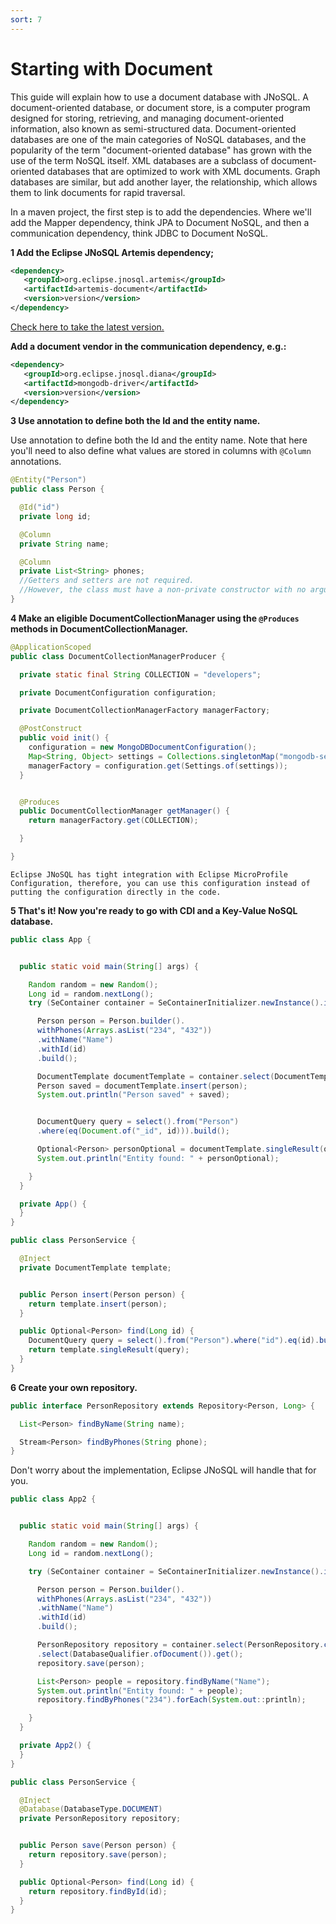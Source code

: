 ```yaml
---
sort: 7
---
```


# Starting with Document

This guide will explain how to use a document database with JNoSQL.
A document-oriented database, or document store, is a computer program designed for storing, retrieving, and managing document-oriented information, also known as semi-structured data.
Document-oriented databases are one of the main categories of NoSQL databases, and the popularity of the term "document-oriented database" has grown with the use of the term NoSQL itself. XML databases are a subclass of document-oriented databases that are optimized to work with XML documents. Graph databases are similar, but add another layer, the relationship, which allows them to link documents for rapid traversal.

In a maven project, the first step is to add the dependencies. Where we'll add the Mapper dependency, think JPA to Document NoSQL, and then a communication dependency, think JDBC to Document NoSQL.

**1 Add the Eclipse JNoSQL Artemis dependency;**

```xml
<dependency>
   <groupId>org.eclipse.jnosql.artemis</groupId>
   <artifactId>artemis-document</artifactId>
   <version>version</version>
</dependency>
```

[Check here to take the latest version.](https://mvnrepository.com/artifact/org.eclipse.jnosql.artemis/artemis-document)

**Add a document vendor in the communication dependency, e.g.:**

```xml
<dependency>
   <groupId>org.eclipse.jnosql.diana</groupId>
   <artifactId>mongodb-driver</artifactId>
   <version>version</version>
</dependency>
```

**3 Use annotation to define both the Id and the entity name.**

Use annotation to define both the Id and the entity name. Note that here you'll need to also define what values are stored in columns with ```@Column``` annotations.

```java
@Entity("Person")
public class Person {

  @Id("id")
  private long id;

  @Column
  private String name;

  @Column
  private List<String> phones;
  //Getters and setters are not required.
  //However, the class must have a non-private constructor with no arguments.
}
```

**4 Make an eligible DocumentCollectionManager using the ```@Produces``` methods in DocumentCollectionManager.**

```java
@ApplicationScoped
public class DocumentCollectionManagerProducer {

  private static final String COLLECTION = "developers";

  private DocumentConfiguration configuration;

  private DocumentCollectionManagerFactory managerFactory;

  @PostConstruct
  public void init() {
    configuration = new MongoDBDocumentConfiguration();
    Map<String, Object> settings = Collections.singletonMap("mongodb-server-host-1", "localhost:27017");
    managerFactory = configuration.get(Settings.of(settings));
  }


  @Produces
  public DocumentCollectionManager getManager() {
    return managerFactory.get(COLLECTION);

  }

}

```

```tip
Eclipse JNoSQL has tight integration with Eclipse MicroProfile Configuration, therefore, you can use this configuration instead of putting the configuration directly in the code.
```

**5 That's it! Now you're ready to go with CDI and a Key-Value NoSQL database.**

```java
public class App {


  public static void main(String[] args) {

    Random random = new Random();
    Long id = random.nextLong();
    try (SeContainer container = SeContainerInitializer.newInstance().initialize()) {

      Person person = Person.builder().
      withPhones(Arrays.asList("234", "432"))
      .withName("Name")
      .withId(id)
      .build();

      DocumentTemplate documentTemplate = container.select(DocumentTemplate.class).get();
      Person saved = documentTemplate.insert(person);
      System.out.println("Person saved" + saved);


      DocumentQuery query = select().from("Person")
      .where(eq(Document.of("_id", id))).build();

      Optional<Person> personOptional = documentTemplate.singleResult(query);
      System.out.println("Entity found: " + personOptional);

    }
  }

  private App() {
  }
}
```

```java
public class PersonService {

  @Inject
  private DocumentTemplate template;


  public Person insert(Person person) {
    return template.insert(person);
  }

  public Optional<Person> find(Long id) {
    DocumentQuery query = select().from("Person").where("id").eq(id).build();
    return template.singleResult(query);
  }
}
```

**6 Create your own repository.**

```java
public interface PersonRepository extends Repository<Person, Long> {

  List<Person> findByName(String name);

  Stream<Person> findByPhones(String phone);
}
```

Don't worry about the implementation, Eclipse JNoSQL will handle that for you.

```java
public class App2 {


  public static void main(String[] args) {

    Random random = new Random();
    Long id = random.nextLong();

    try (SeContainer container = SeContainerInitializer.newInstance().initialize()) {

      Person person = Person.builder().
      withPhones(Arrays.asList("234", "432"))
      .withName("Name")
      .withId(id)
      .build();

      PersonRepository repository = container.select(PersonRepository.class)
      .select(DatabaseQualifier.ofDocument()).get();
      repository.save(person);

      List<Person> people = repository.findByName("Name");
      System.out.println("Entity found: " + people);
      repository.findByPhones("234").forEach(System.out::println);

    }
  }

  private App2() {
  }
}

```

```java
public class PersonService {

  @Inject
  @Database(DatabaseType.DOCUMENT)
  private PersonRepository repository;


  public Person save(Person person) {
    return repository.save(person);
  }

  public Optional<Person> find(Long id) {
    return repository.findById(id);
  }
}
```
